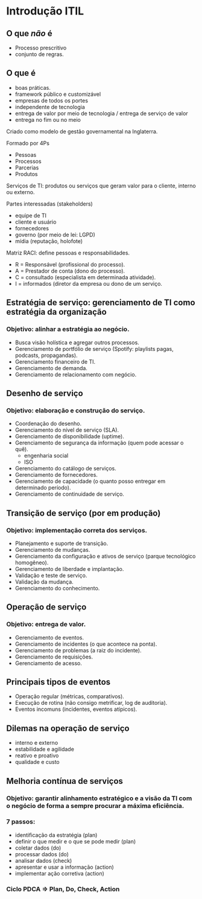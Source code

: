 # Introdução ITIL

## O que *não* é
- Processo prescritivo
- conjunto de regras.

## O que é
- boas práticas.
- framework público e customizável
- empresas de todos os portes
- independente de tecnologia
- entrega de valor por meio de tecnologia / entrega de serviço de valor
- entrega no fim ou no meio

Criado como modelo de gestão governamental na Inglaterra.

Formado por 4Ps
- Pessoas
- Processos
- Parcerias
- Produtos

 Serviços de TI: produtos ou serviços que geram valor para o cliente, interno ou externo.

Partes interessadas (stakeholders)
- equipe de TI
- cliente e usuário
- fornecedores
- governo (por meio de lei: LGPD)
- mídia (reputação, holofote)

Matriz RACI: define pessoas e responsabilidades.
- R = Responsável (profissional do processo).
- A = Prestador de conta (dono do processo).
- C = consultado (especialista em determinada atividade).
- I = informados (diretor da empresa ou dono de um serviço.

## Estratégia de serviço: gerenciamento de TI como estratégia da organização
### Objetivo: alinhar a estratégia ao negócio.
- Busca visão holística e agregar outros processos.
- Gerenciamento de portfólio de serviço (Spotify: playlists pagas, podcasts, propagandas).
- Gerenciamento financeiro de TI.
- Gerenciamento de demanda.
- Gerenciamento de relacionamento com negócio.

## Desenho de serviço
### Objetivo: elaboração e construção do serviço.
- Coordenação do desenho.
- Gerenciamento do nível de serviço (SLA).
- Gerenciamento de disponibilidade (uptime).
- Gerenciamento de segurança da informação (quem pode acessar o quê).
  - engenharia social
  - ISO
- Gerenciamento do catálogo de serviços.
- Gerenciamento de fornecedores.
- Gerenciamento de capacidade (o quanto posso entregar em determinado período).
- Gerenciamento de continuidade de serviço.

## Transição de serviço (por em produção)
### Objetivo: implementação correta dos serviços.
- Planejamento e suporte de transição.
- Gerenciamento de mudanças.
- Gerenciamento da configuração e ativos de serviço (parque tecnológico homogêneo).
- Gerenciamento de liberdade e implantação.
- Validação e teste de serviço.
- Validação da mudança.
- Gerenciamento do conhecimento.

## Operação de serviço
### Objetivo: entrega de valor.
- Gerenciamento de eventos.
- Gerenciamento de incidentes (o que acontece na ponta).
- Gerenciamento de problemas (a raiz do incidente).
- Gerenciamento de requisições.
- Gerenciamento de acesso.

## Principais tipos de eventos
- Operação regular (métricas, comparativos).
- Execução de rotina (não consigo metrificar, log de auditoria).
- Eventos incomuns (incidentes, eventos atípicos).

## Dilemas na operação de serviço
- interno e externo
- estabilidade e agilidade
- reativo e proativo
- qualidade e custo

## Melhoria contínua de serviços
### Objetivo: garantir alinhamento estratégico e a visão da TI com o negócio de forma a sempre procurar a máxima eficiência.

### 7 passos:
- identificação da estratégia (plan)
- definir o que medir e o que se pode medir (plan)
- coletar dados (do)
- processar dados (do)
- analisar dados (check)
- apresentar e usar a informação (action)
- implementar ação corretiva (action)

### Ciclo PDCA => Plan, Do, Check, Action

